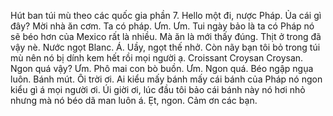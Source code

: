 Hút ban túi mù theo các quốc gia phần 7. Hello một đi, nược Pháp. Ủa cái gì đây? Mời nhà ăn cơm. Ta có pháp. Ưm. Ưm. Tui ngày bảo là ta có Pháp nó sẽ béo hơn của Mexico rất là nhiều. Mà ăn là mới thấy đúng. Thịt ở trong đã vậy nè. Nước ngọt Blanc.  Á. Uầy, ngọt thế nhở. Còn nãy bạn tôi bỏ trong túi mù nên nó bị dính kem hết rồi mọi người ạ. Croissant Croysan Croysan. Ngon quá vậy? Ưm. Phô mai con bò buồn. Ưm. Ngon quá. Béo ngập ngụa luôn. Bánh mút. Ôi trời ơi. Ai kiểu mấy bánh mấy cái bánh của Pháp nó ngon kiểu gì á mọi người ơi. Úi giời ơi, lúc đầu tôi bảo cái bánh này nó hơi nhỏ nhưng mà nó béo dã man luôn á. Ẹt, ngon. Cảm ơn các bạn.